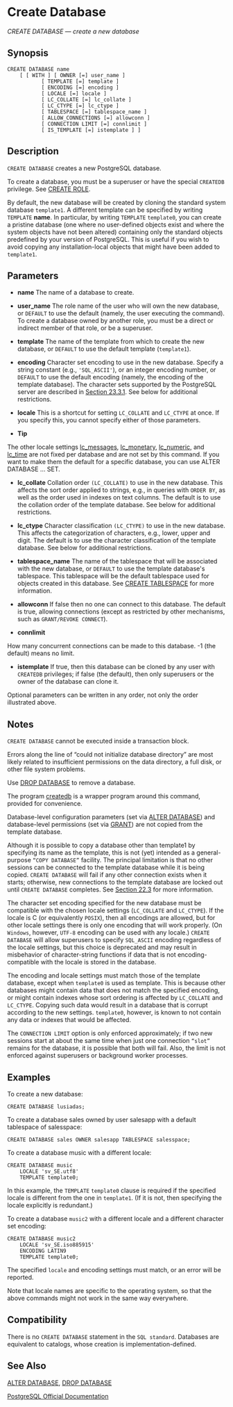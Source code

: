# Create Database
*CREATE DATABASE — create a new database*

## Synopsis

```
CREATE DATABASE name
    [ [ WITH ] [ OWNER [=] user_name ]
           [ TEMPLATE [=] template ]
           [ ENCODING [=] encoding ]
           [ LOCALE [=] locale ]
           [ LC_COLLATE [=] lc_collate ]
           [ LC_CTYPE [=] lc_ctype ]
           [ TABLESPACE [=] tablespace_name ]
           [ ALLOW_CONNECTIONS [=] allowconn ]
           [ CONNECTION LIMIT [=] connlimit ]
           [ IS_TEMPLATE [=] istemplate ] ]
```

## Description

`CREATE DATABASE` creates a new PostgreSQL database.

To create a database, you must be a superuser or have the special `CREATEDB` privilege. See [CREATE ROLE](https://www.postgresql.org/docs/current/sql-createrole.html).

By default, the new database will be created by cloning the standard system database `template1`. A different template can be specified by writing `TEMPLATE` **name**. In particular, by writing `TEMPLATE` `template0`, you can create a pristine database (one where no user-defined objects exist and where the system objects have not been altered) containing only the standard objects predefined by your version of PostgreSQL. This is useful if you wish to avoid copying any installation-local objects that might have been added to `template1`.

## Parameters

* **name**
The name of a database to create.

* **user_name**
The role name of the user who will own the new database, or `DEFAULT` to use the default (namely, the user executing the command). To create a database owned by another role, you must be a direct or indirect member of that role, or be a superuser.

* **template**
The name of the template from which to create the new database, or `DEFAULT` to use the default template (`template1`).

* **encoding**
Character set encoding to use in the new database. Specify a string constant (e.g., `'SQL_ASCII'`), or an integer encoding number, or `DEFAULT` to use the default encoding (namely, the encoding of the template database). The character sets supported by the PostgreSQL server are described in [Section 23.3.1](https://www.postgresql.org/docs/current/multibyte.html#MULTIBYTE-CHARSET-SUPPORTED). See below for additional restrictions.

* **locale**
This is a shortcut for setting `LC_COLLATE` and `LC_CTYPE` at once. If you specify this, you cannot specify either of those parameters.


* **Tip**

The other locale settings [lc_messages](https://www.postgresql.org/docs/current/runtime-config-client.html#GUC-LC-MESSAGES), [lc_monetary](https://www.postgresql.org/docs/current/runtime-config-client.html#GUC-LC-MONETARY), [lc_numeric](https://www.postgresql.org/docs/current/runtime-config-client.html#GUC-LC-NUMERIC), and [lc_time](https://www.postgresql.org/docs/current/runtime-config-client.html#GUC-LC-TIME) are not fixed per database and are not set by this command. If you want to make them the default for a specific database, you can use ALTER DATABASE ... SET.

* **lc_collate**
Collation order `(LC_COLLATE)` to use in the new database. This affects the sort order applied to strings, e.g., in queries with `ORDER BY`, as well as the order used in indexes on text columns. The default is to use the collation order of the template database. See below for additional restrictions.

* **lc_ctype**
Character classification `(LC_CTYPE)` to use in the new database. This affects the categorization of characters, e.g., lower, upper and digit. The default is to use the character classification of the template database. See below for additional restrictions.

* **tablespace_name**
The name of the tablespace that will be associated with the new database, or `DEFAULT` to use the template database's tablespace. This tablespace will be the default tablespace used for objects created in this database. See [CREATE TABLESPACE](https://www.postgresql.org/docs/current/sql-createtablespace.html) for more information.

* **allowconn**
If false then no one can connect to this database. The default is true, allowing connections (except as restricted by other mechanisms, such as `GRANT/REVOKE CONNECT`).

* **connlimit**

How many concurrent connections can be made to this database. -1 (the default) means no limit.

* **istemplate**
If true, then this database can be cloned by any user with `CREATEDB` privileges; if false (the default), then only superusers or the owner of the database can clone it.

Optional parameters can be written in any order, not only the order illustrated above.

## Notes

`CREATE DATABASE` cannot be executed inside a transaction block.

Errors along the line of “could not initialize database directory” are most likely related to insufficient permissions on the data directory, a full disk, or other file system problems.

Use [DROP DATABASE](https://www.postgresql.org/docs/current/sql-dropdatabase.html) to remove a database.

The program [createdb](https://www.postgresql.org/docs/current/app-createdb.html) is a wrapper program around this command, provided for convenience.

Database-level configuration parameters (set via [ALTER DATABASE](https://www.postgresql.org/docs/current/sql-alterdatabase.html)) and database-level permissions (set via [GRANT](https://www.postgresql.org/docs/current/sql-grant.html)) are not copied from the template database.

Although it is possible to copy a database other than template1 by specifying its name as the template, this is not (yet) intended as a general-purpose `“COPY DATABASE”` facility. The principal limitation is that no other sessions can be connected to the template database while it is being copied. `CREATE DATABASE` will fail if any other connection exists when it starts; otherwise, new connections to the template database are locked out until `CREATE DATABASE` completes. See [Section 22.3](https://www.postgresql.org/docs/current/manage-ag-templatedbs.html) for more information.

The character set encoding specified for the new database must be compatible with the chosen locale settings (`LC_COLLATE` and `LC_CTYPE`). If the locale is C (or equivalently `POSIX`), then all encodings are allowed, but for other locale settings there is only one encoding that will work properly. (On `Windows`, however, `UTF-8` encoding can be used with any locale.) `CREATE DATABASE` will allow superusers to specify `SQL_ASCII` encoding regardless of the locale settings, but this choice is deprecated and may result in misbehavior of character-string functions if data that is not encoding-compatible with the locale is stored in the database.

The encoding and locale settings must match those of the template database, except when `template0` is used as template. This is because other databases might contain data that does not match the specified encoding, or might contain indexes whose sort ordering is affected by `LC_COLLATE` and `LC_CTYPE`. Copying such data would result in a database that is corrupt according to the new settings. `template0`, however, is known to not contain any data or indexes that would be affected.

The `CONNECTION LIMIT` option is only enforced approximately; if two new sessions start at about the same time when just one connection `“slot”` remains for the database, it is possible that both will fail. Also, the limit is not enforced against superusers or background worker processes.

## Examples

To create a new database:

`CREATE DATABASE lusiadas;`

To create a database sales owned by user salesapp with a default tablespace of salesspace:

`CREATE DATABASE sales OWNER salesapp TABLESPACE salesspace;`

To create a database music with a different locale:

```
CREATE DATABASE music
    LOCALE 'sv_SE.utf8'
    TEMPLATE template0;
```
In this example, the `TEMPLATE` `template0` clause is required if the specified locale is different from the one in `template1`. (If it is not, then specifying the locale explicitly is redundant.)

To create a database `music2` with a different locale and a different character set encoding:

```
CREATE DATABASE music2
    LOCALE 'sv_SE.iso885915'
    ENCODING LATIN9
    TEMPLATE template0;
```

The specified `locale` and encoding settings must match, or an error will be reported.

Note that locale names are specific to the operating system, so that the above commands might not work in the same way everywhere.

## Compatibility

There is no `CREATE DATABASE` statement in the `SQL standard`. Databases are equivalent to catalogs, whose creation is implementation-defined.

## See Also

[ALTER DATABASE](https://www.postgresql.org/docs/current/sql-alterdatabase.html), [DROP DATABASE](https://www.postgresql.org/docs/current/sql-dropdatabase.html)

[PostgreSQL Official Documentation](https://www.postgresql.org/docs/current/sql-createdatabase.html)